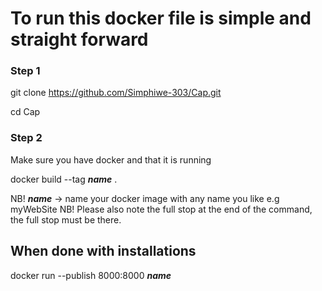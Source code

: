 # To run this docker file is simple and straight forward

### Step 1

git clone https://github.com/Simphiwe-303/Cap.git

cd Cap

### Step 2

Make sure you have docker and that it is running

docker build --tag **_name_** .

NB! **_name_** -> name your docker image with any name you like e.g myWebSite
NB! Please also note the full stop at the end of the command, the full stop must be there.

## When done with installations

docker run --publish 8000:8000 **_name_**
